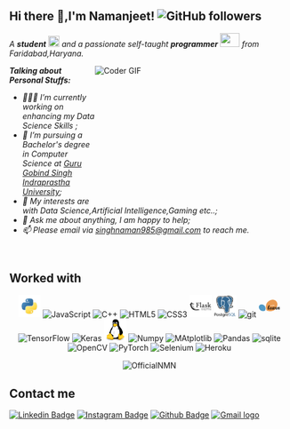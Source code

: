 ## Hi there 👋,I'm Namanjeet! ![GitHub followers](https://img.shields.io/github/followers/OfficialNMN?style=social)

<p>
  <em>
    A <b>student</b> <img src="https://raw.githubusercontent.com/TheDudeThatCode/TheDudeThatCode/master/Assets/Medal.gif" width=20 height=20> and a passionate self-taught <b>programmer</b> <img src="https://raw.githubusercontent.com/TheDudeThatCode/TheDudeThatCode/master/Assets/Developer.gif" width=35 height=25> from Faridabad,Haryana.
  </em>
 </p>
 
 <img align="right" alt="Coder GIF" height=250 width=350 src="https://magiccopy.xyz/assets/images/hadder.gif" />
 
 <em>
  
**Talking about Personal Stuffs:**

- 👨🏽‍💻 I’m currently working on enhancing my Data Science Skills ;
- 💼 I’m pursuing a Bachelor's degree in Computer Science at [Guru Gobind Singh Indraprastha University](http://www.ipu.ac.in/);
- 🤔 My interests are with Data Science,Artificial Intelligence,Gaming etc..;
- 💬 Ask me about anything, I am happy to help;
- 📫 Please email via singhnaman985@gmail.com to reach me.
<br/> 
</em>

## Worked with 

<p align="center"> <img src="https://raw.githubusercontent.com/github/explore/80688e429a7d4ef2fca1e82350fe8e3517d3494d/topics/python/python.png" alt="Python" width="40" height="40"/> 
<img src="https://upload.wikimedia.org/wikipedia/commons/thumb/9/99/Unofficial_JavaScript_logo_2.svg/480px-Unofficial_JavaScript_logo_2.svg.png" alt="JavaScript" width="40" height="40"/> 
<img src="https://e7.pngegg.com/pngimages/46/626/png-clipart-c-logo-the-c-programming-language-computer-icons-computer-programming-source-code-programming-miscellaneous-template.png" alt="C++" width="40" height="40"/> 
<img src="https://www.w3.org/html/logo/downloads/HTML5_Logo.svg" alt="HTML5" width="40" height="40"/>
<img src="https://upload.wikimedia.org/wikipedia/commons/thumb/d/d5/CSS3_logo_and_wordmark.svg/1200px-CSS3_logo_and_wordmark.svg.png" alt="CSS3" width="30" height="40"/>
<img src="https://raw.githubusercontent.com/github/explore/80688e429a7d4ef2fca1e82350fe8e3517d3494d/topics/flask/flask.png" alt="Flask" width="40" height="40"/>
<img src="https://raw.githubusercontent.com/devicons/devicon/master/icons/postgresql/postgresql-original-wordmark.svg" alt="Postgresql" width="40" height="40"/>
<img src="https://www.vectorlogo.zone/logos/git-scm/git-scm-icon.svg" alt="git" width="40" height="40"/>
<img src="https://raw.githubusercontent.com/github/explore/80688e429a7d4ef2fca1e82350fe8e3517d3494d/topics/scikit-learn/scikit-learn.png" alt="Sklearn" width="40" height="40"/>
<img src="https://upload.wikimedia.org/wikipedia/commons/thumb/2/2d/Tensorflow_logo.svg/1200px-Tensorflow_logo.svg.png" alt="TensorFlow" width="40" height="40"/>
<img src="https://res-4.cloudinary.com/crunchbase-production/image/upload/c_lpad,h_256,w_256,f_auto,q_auto:eco/x3gdrogoamvuvjemehbr" alt="Keras" width="50" height="40"/>
<img src="https://raw.githubusercontent.com/devicons/devicon/master/icons/linux/linux-original.svg" alt="linux" width="40" height="40"/>
<img src="https://raw.githubusercontent.com/numpy/numpy/7e7f4adab814b223f7f917369a72757cd28b10cb/branding/icons/numpylogo.svg" alt="Numpy" width="50" height="40"/>
<img src="https://matplotlib.org/_static/logo2.svg" alt="MAtplotlib" width="60" height="40"/>
<img src="https://raw.githubusercontent.com/pandas-dev/pandas/761bceb77d44aa63b71dda43ca46e8fd4b9d7422/web/pandas/static/img/pandas.svg" alt="Pandas" width="50" height="40"/>
<img src="https://www.vectorlogo.zone/logos/sqlite/sqlite-icon.svg" alt="sqlite" width="40" height="40"/>
<img src="https://raw.githubusercontent.com/opencv/opencv/master/samples/data/opencv-logo.png" alt="OpenCV" width="40" height="40"/>
<img src="https://raw.githubusercontent.com/pytorch/pytorch/master/docs/source/_static/img/pytorch-logo-dark.svg" alt="PyTorch" width="50" height="40"/>
<img src="https://selenium-python.readthedocs.io/_static/logo.png" alt="Selenium" width="40" height="40"/>
<img src="https://www.vectorlogo.zone/logos/heroku/heroku-icon.svg" alt="Heroku" width="40" height="40"/>
<br>


<p align='center'>
<img align="center" style="padding=0;" src="https://github-readme-stats.vercel.app/api?username=OfficialNMN&show_icons=true&hide=stars&count_private=true" alt="OfficialNMN" />
<!-- <td align="center" style="padding=0;width=50%;"><img align="center" style="padding=0;" src="https://github-readme-stats.vercel.app/api/top-langs/?username=OfficialNMN&layout=compact&hide=html" alt="OfficialNMN" /></td>
</tr></table> -->

## Contact me

[![Linkedin Badge](https://img.shields.io/badge/linkedin-%230077B5.svg?&style=for-the-badge&logo=linkedin&logoColor=white)](https://www.linkedin.com/in/namanjeet-singh-86202917a/)
[![Instagram Badge](https://img.shields.io/badge/instagram-%23E4405F.svg?&style=for-the-badge&logo=instagram&logoColor=white)](https://www.instagram.com/official07nmn)
[![Github Badge](https://img.shields.io/badge/github-%23100000.svg?&style=for-the-badge&logo=github&logoColor=white)](https://github.com/OfficialNMN)
[<img height="30" width ="40" src="https://github.com/TheDudeThatCode/TheDudeThatCode/blob/master/Assets/Gmail.svg" alt="Gmail logo" height="32">](mailto:singhnaman985@gmail.com)


